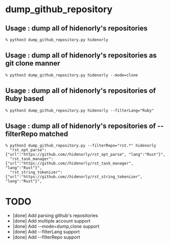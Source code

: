 # dump_github_repository

## Usage : dump all of hidenorly's repositories

```
% python3 dump_github_repository.py hidenorly
```

## Usage : dump all of hidenorly's repositories as git clone manner

```
% python3 dump_github_repository.py hidenorly --mode=clone
```


## Usage : dump all of hidenorly's repositories of Ruby based

```
% python3 dump_github_repository.py hidenorly --filterLang="Ruby"
```

## Usage : dump all of hidenorly's repositories of --filterRepo matched

```
% python3 dump_github_repository.py --filterRepo="rst.*" hidenorly
  "rst_opt_parse":{"url":"https://github.com//hidenorly/rst_opt_parse", "lang":"Rust"}",
  "rst_task_manager":{"url":"https://github.com//hidenorly/rst_task_manager", "lang":"Rust"}",
  "rst_string_tokenizer":{"url":"https://github.com//hidenorly/rst_string_tokenizer", "lang":"Rust"}",
```


# TODO

* [done] Add parsing github's repositories
* [done] Add multiple account support
* [done] Add --mode=dump,clone support
* [done] Add --filterLang support
* [done] Add --filterRepo support

